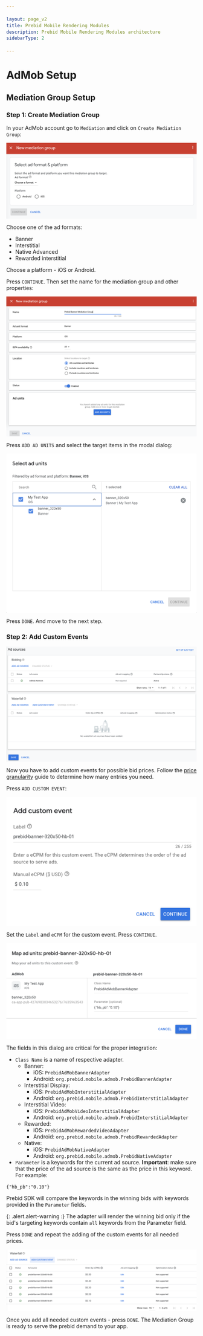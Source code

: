 ```yaml
---

layout: page_v2
title: Prebid Mobile Rendering Modules
description: Prebid Mobile Rendering Modules architecture
sidebarType: 2

---
```


# AdMob Setup


## Mediation Group Setup

### Step 1: Create Mediation Group

In your AdMob account go to `Mediation` and click on `Create Mediation Group`:

 <img src="/assets/images/prebid-mobile/modules/rendering/order-admob-create.png" alt="Pipeline Screenshot" align="center">

Choose one of the ad formats:

- Banner
- Interstitial
- Native Advanced
- Rewarded interstitial

Choose a platform - iOS or Android.

Press `CONTINUE`. Then set the name for the mediation group and other properties:

<img src="/assets/images/prebid-mobile/modules/rendering/order-admob-create-properties.png" alt="Pipeline Screenshot" align="center">

Press `ADD AD UNITS` and select the target items in the modal dialog:

<img src="/assets/images/prebid-mobile/modules/rendering/order-admob-create-ad-units.png" alt="Pipeline Screenshot" align="center">

Press `DONE`. And move to the next step.


### Step 2: Add Custom Events

<img src="/assets/images/prebid-mobile/modules/rendering/order-admob-create-add-ad-sources.png" alt="Pipeline Screenshot" align="center">


Now you have to add custom events for possible bid prices. Follow the [price granularity](/adops/price-granularity.html) guide to determine how many entries you need.

Press `ADD CUSTOM EVENT`:

<img src="/assets/images/prebid-mobile/modules/rendering/order-admob-create-add-custom-event-name.png" alt="Pipeline Screenshot" align="center">

Set the `Label` and `eCPM` for the custom event. Press `CONTINUE`.

<img src="/assets/images/prebid-mobile/modules/rendering/order-admob-create-add-custom-event-adapter-name.png" alt="Pipeline Screenshot" align="center">

The fields in this dialog are critical for the proper integration:

- `Class Name` is a name of respective adapter.
    - Banner:
        - iOS: `PrebidAdMobBannerAdapter`
        - Android: `org.prebid.mobile.admob.PrebidBannerAdapter`
    - Interstitial Display:
        - iOS: `PrebidAdMobInterstitialAdapter`
        - Android: `org.prebid.mobile.admob.PrebidInterstitialAdapter`
    - Interstitial Video:
        - iOS: `PrebidAdMobVideoInterstitialAdapter`
        - Android: `org.prebid.mobile.admob.PrebidInterstitialAdapter`
    - Rewarded:
        - iOS: `PrebidAdMobRewardedVideoAdapter `
        - Android: `org.prebid.mobile.admob.PrebidRewardedAdapter`
    - Native:
        - iOS: `PrebidAdMobNativeAdapter `
        - Android: `org.prebid.mobile.admob.PrebidNativeAdapter`
- `Parameter` is a keywords for the current ad source. **Important**: make sure that the price of the ad source is the same as the price in this keyword. For example:

```
{"hb_pb":"0.10"}
```

Prebid SDK will compare the keywords in the winning bids with keywords provided in the `Parameter` fields.

{: .alert.alert-warning :}
The adapter will render the winning bid only if the bid's targeting keywords contain `all` keywords from the Parameter field.


Press `DONE` and repeat the adding of the custom events for all needed prices.

<img src="/assets/images/prebid-mobile/modules/rendering/order-admob-create-list-custom-events.png" alt="Pipeline Screenshot" align="center">

Once you add all needed custom events - press `DONE`. The Mediation Group is ready to serve the prebid demand to your app.
